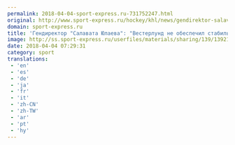 ```yaml
---
permalink: 2018-04-04-sport-express.ru-731752247.html
original: http://www.sport-express.ru/hockey/khl/news/gendirektor-salavata-yulaeva-vesterlund-ne-obespechil-stabilnost-v-igre-1392122/
domain: sport-express.ru
title: 'Гендиректор "Салавата Юлаева": "Вестерлунд не обеспечил стабильность в игре"'
image: http://ss.sport-express.ru/userfiles/materials/sharing/139/1392122.jpg
date: 2018-04-04 07:29:31
category: sport
translations: 
 - 'en'
 - 'es'
 - 'de'
 - 'ja'
 - 'fr'
 - 'it'
 - 'zh-CN'
 - 'zh-TW'
 - 'ar'
 - 'pt'
 - 'hy'
---
```


